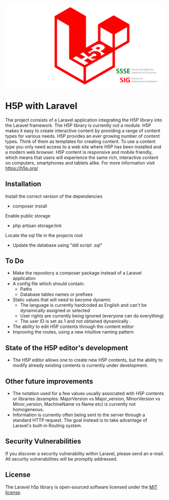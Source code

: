 
<p align="center"><a href="https://github.com/ssse-sig/laravel-h5p" target="_blank"><img src="https://github.com/ssse-sig/laravel-h5p/blob/main/public/LogoH5pLaravel.png" width="800"></a></p>

# H5P with Laravel

The project consists of a Laravel application integrating  the H5P library into the Laravel framework.
The H5P library is currently not a module. 
H5P makes it easy to create interactive content by providing a range of content types for various needs.
H5P provides an ever growing number of content types. Think of them as templates for creating content.
To use a content type you only need access to a web site where H5P has been installed and a modern web browser.
H5P content is responsive and mobile friendly, which means that users will experience the same rich,
interactive content on computers, smartphones and tablets alike.
For more information visit https://h5p.org/

## Installation
Install the correct version of the dependencies
- composer install

Enable public storage
- php artisan storage:link

Locate the sql file in the projects root
- Update the database using "ddl script .sql"

## To Do
- Make the repository a composer package instead of a Laravel application 
- A config file which should contain:
	- Paths
	- Database tables names or prefixes
- Static values that will need to become dynamic
	- The language is currently hardcoded as English and can't be dynamically assigned or selected
	- User rights are currently being ignored (everyone can do everything)
	- The user ID is set as 1 and not obtained dynamically .
- The ability to edit H5P contents through the content editor
- Improving the routes, using a new intuitive naming pattern
	
## State of the H5P editor's development
- The H5P editor allows one to create new H5P contents, but the ability to modify already existing
contents is currently under development. 
	
## Other future improvements
- The notation used for a few values usually associated with H5P contents or libraries 
(examples: MajorVersion vs Major_version, MinorVersion vs Minor_version, MachineName vs Name etc) 
is currently not homogeneous.
- Information is currently often being sent to the server through a standard HTTP request. The goal
instead is to take advantage of Laravel's built-in Routing system.

## Security Vulnerabilities

If you discover a security vulnerability within Laravel, please send an e-mail. All security vulnerabilities will be promptly addressed.

## License

The Laravel h5p library is open-sourced software licensed under the [MIT license](https://opensource.org/licenses/MIT).

